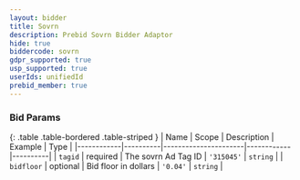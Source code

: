 ```yaml
---
layout: bidder
title: Sovrn
description: Prebid Sovrn Bidder Adaptor
hide: true
biddercode: sovrn
gdpr_supported: true
usp_supported: true
userIds: unifiedId
prebid_member: true
---
```




### Bid Params

{: .table .table-bordered .table-striped }
| Name       | Scope    | Description          | Example    | Type     |
|------------|----------|----------------------|------------|----------|
| `tagid`    | required | The sovrn Ad Tag ID  | `'315045'` | `string` |
| `bidfloor` | optional | Bid floor in dollars | `'0.04'`   | `string` |
